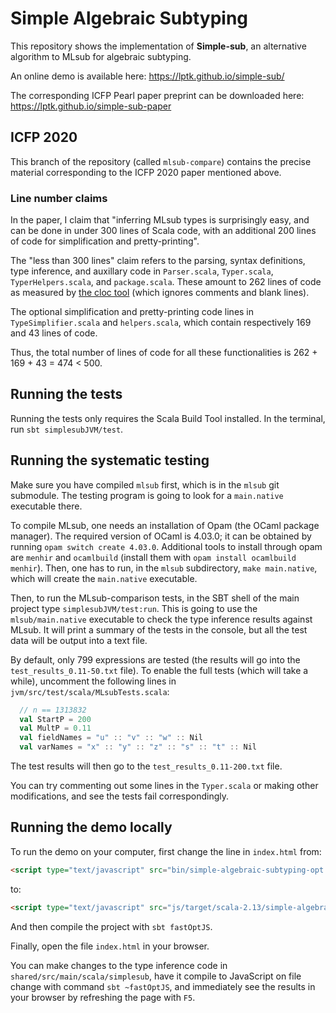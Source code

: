 # Simple Algebraic Subtyping

This repository shows the implementation of **Simple-sub**,
an alternative algorithm to MLsub for algebraic subtyping.

An online demo is available here: https://lptk.github.io/simple-sub/

The corresponding ICFP Pearl paper preprint can be downloaded here: https://lptk.github.io/simple-sub-paper


## ICFP 2020

This branch of the repository (called `mlsub-compare`)
contains the precise material corresponding to the ICFP 2020 paper mentioned above.

### Line number claims

In the paper, I claim that
"inferring MLsub types is surprisingly easy, and can be done in under 300 lines of Scala code,
with an additional 200 lines of code for simplification and pretty-printing".

The "less than 300 lines" claim refers to
the parsing, syntax definitions, type inference, and auxillary code in
`Parser.scala`, `Typer.scala`, `TyperHelpers.scala`, and `package.scala`.
These amount to 262 lines of code as measured by [the cloc tool](https://github.com/AlDanial/cloc) (which ignores comments and blank lines).  

The optional simplification and pretty-printing code
lines in `TypeSimplifier.scala` and `helpers.scala`,
which contain respectively 169 and 43 lines of code.

Thus, the total number of lines of code for all these functionalities
is 262 + 169 + 43 = 474 < 500.


## Running the tests

Running the tests only requires the Scala Build Tool installed.
In the terminal, run `sbt simplesubJVM/test`.


## Running the systematic testing

Make sure you have compiled `mlsub` first, which is in the `mlsub` git submodule.
The testing program is going to look for a `main.native` executable there.

To compile MLsub, one needs an installation of Opam (the OCaml package manager).
The required version of OCaml is 4.03.0; it can be obtained by running `opam switch create 4.03.0`.
Additional tools to install through opam are `menhir` and `ocamlbuild`
(install them with `opam install ocamlbuild menhir`).
Then, one has to run, in the `mlsub` subdirectory, `make main.native`,
which will create the `main.native` executable.

Then, to run the MLsub-comparison tests,
in the SBT shell of the main project type `simplesubJVM/test:run`.
This is going to use the `mlsub/main.native` executable to check the type inference results against MLsub.
It will print a summary of the tests in the console,
but all the test data will be output into a text file.

By default, only 799 expressions are tested
(the results will go into the `test_results_0.11-50.txt` file).
To enable the full tests (which will take a while), uncomment the following lines
in `jvm/src/test/scala/MLsubTests.scala`:
```scala
  // n == 1313832
  val StartP = 200
  val MultP = 0.11
  val fieldNames = "u" :: "v" :: "w" :: Nil
  val varNames = "x" :: "y" :: "z" :: "s" :: "t" :: Nil
```
The test results will then go to the `test_results_0.11-200.txt` file.

You can try commenting out some lines in the `Typer.scala`
or making other modifications,
and see the tests fail correspondingly.


## Running the demo locally

To run the demo on your computer, first change the line in `index.html` from:
```html
<script type="text/javascript" src="bin/simple-algebraic-subtyping-opt.js"></script>
```
to:
```html
<script type="text/javascript" src="js/target/scala-2.13/simple-algebraic-subtyping-fastopt.js"></script>
```

And then compile the project with `sbt fastOptJS`.

Finally, open the file `index.html` in your browser.

You can make changes to the type inference code
in `shared/src/main/scala/simplesub`,
have it compile to JavaScript on file change with command
`sbt ~fastOptJS`,
and immediately see the results in your browser by refreshing the page with `F5`.
